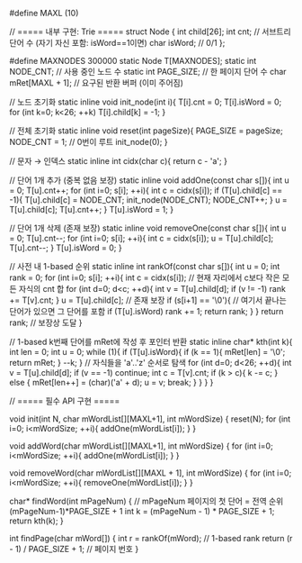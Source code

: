 #define MAXL (10)

// ===== 내부 구현: Trie =====
struct Node {
    int child[26];
    int cnt;      // 서브트리 단어 수 (자기 자신 포함: isWord==1이면)
    char isWord;  // 0/1
};

#define MAXNODES 300000
static Node T[MAXNODES];
static int NODE_CNT;   // 사용 중인 노드 수
static int PAGE_SIZE;  // 한 페이지 단어 수
char mRet[MAXL + 1];   // 요구된 반환 버퍼 (이미 주어짐)

// 노드 초기화
static inline void init_node(int i){
    T[i].cnt = 0;
    T[i].isWord = 0;
    for (int k=0; k<26; ++k) T[i].child[k] = -1;
}

// 전체 초기화
static inline void reset(int pageSize){
    PAGE_SIZE = pageSize;
    NODE_CNT = 1;      // 0번이 루트
    init_node(0);
}

// 문자 → 인덱스
static inline int cidx(char c){ return c - 'a'; }

// 단어 1개 추가 (중복 없음 보장)
static inline void addOne(const char s[]){
    int u = 0;
    T[u].cnt++;
    for (int i=0; s[i]; ++i){
        int c = cidx(s[i]);
        if (T[u].child[c] == -1){
            T[u].child[c] = NODE_CNT;
            init_node(NODE_CNT);
            NODE_CNT++;
        }
        u = T[u].child[c];
        T[u].cnt++;
    }
    T[u].isWord = 1;
}

// 단어 1개 삭제 (존재 보장)
static inline void removeOne(const char s[]){
    int u = 0;
    T[u].cnt--;
    for (int i=0; s[i]; ++i){
        int c = cidx(s[i]);
        u = T[u].child[c];
        T[u].cnt--;
    }
    T[u].isWord = 0;
}

// 사전 내 1-based 순위
static inline int rankOf(const char s[]){
    int u = 0;
    int rank = 0;
    for (int i=0; s[i]; ++i){
        int c = cidx(s[i]);
        // 현재 자리에서 c보다 작은 모든 자식의 cnt 합
        for (int d=0; d<c; ++d){
            int v = T[u].child[d];
            if (v != -1) rank += T[v].cnt;
        }
        u = T[u].child[c]; // 존재 보장
        if (s[i+1] == '\0'){
            // 여기서 끝나는 단어가 있으면 그 단어를 포함
            if (T[u].isWord) rank += 1;
            return rank;
        }
    }
    return rank; // 보장상 도달
}

// 1-based k번째 단어를 mRet에 작성 후 포인터 반환
static inline char* kth(int k){
    int len = 0;
    int u = 0;
    while (1){
        if (T[u].isWord){
            if (k == 1){
                mRet[len] = '\0';
                return mRet;
            }
            --k;
        }
        // 자식들을 'a'..'z' 순서로 탐색
        for (int d=0; d<26; ++d){
            int v = T[u].child[d];
            if (v == -1) continue;
            int c = T[v].cnt;
            if (k > c){
                k -= c;
            } else {
                mRet[len++] = (char)('a' + d);
                u = v;
                break;
            }
        }
    }
}

// ===== 필수 API 구현 =====

void init(int N, char mWordList[][MAXL+1], int mWordSize)
{
    reset(N);
    for (int i=0; i<mWordSize; ++i){
        addOne(mWordList[i]);
    }
}

void addWord(char mWordList[][MAXL+1], int mWordSize)
{
    for (int i=0; i<mWordSize; ++i){
        addOne(mWordList[i]);
    }
}

void removeWord(char mWordList[][MAXL + 1], int mWordSize)
{
    for (int i=0; i<mWordSize; ++i){
        removeOne(mWordList[i]);
    }
}

char* findWord(int mPageNum)
{
    // mPageNum 페이지의 첫 단어 = 전역 순위 (mPageNum-1)*PAGE_SIZE + 1
    int k = (mPageNum - 1) * PAGE_SIZE + 1;
    return kth(k);
}

int findPage(char mWord[])
{
    int r = rankOf(mWord);            // 1-based rank
    return (r - 1) / PAGE_SIZE + 1;   // 페이지 번호
}